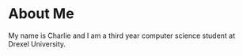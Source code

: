 # About Me

My name is Charlie and I am a third year computer science student at Drexel
University.

